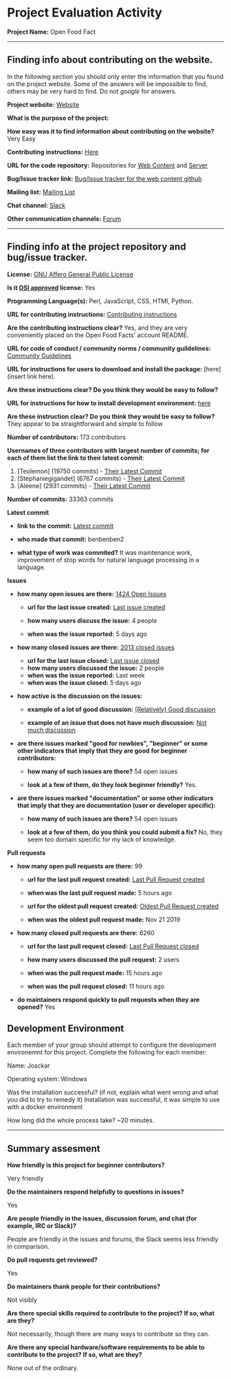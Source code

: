 # Project Evaluation Activity



__Project Name:__  Open Food Fact


---

## Finding info about contributing on the website.

In the following section you should only enter the information that you
found on the project website. Some of the answers will be impossible to find, others
may be very hard to find. Do not _google_ for answers.

__Project website:__ [Website](https://world.openfoodfacts.org/)


__What is the purpose of the project:__ 


__How easy was it to find information about contributing on the website?__ Very Easy


__Contributing instructions:__ [Here](https://world.openfoodfacts.org/contribute)

__URL for the code repository:__ Repositories for [Web Content](https://github.com/openfoodfact/openfoodfacts-web) and [Server](https://github.com/openfoodfacts/openfoodfacts-server)

__Bug/Issue tracker link:__ [Bug/Issue tracker for the web content github](https://github.com/openfoodfacts/openfoodfacts-web/issues)

__Mailing list:__ [Mailing List](https://blog.openfoodfacts.org/en/newsletter-2) 

__Chat channel:__ [Slack](https://slack.openfoodfacts.org/)

__Other communication channels:__ [Forum](https://forum.openfoodfacts.org/)


---

## Finding info at the project repository and bug/issue tracker.

__License:__ [GNU Affero General Public License](https://github.com/openfoodfacts/openfoodfacts-web/blob/main/LICENSE)

__Is it [OSI approved](https://opensource.org/licenses/alphabetical) license:__ Yes

__Programming Language(s):__ Perl, JavaScript, CSS, HTMl, Python.

__URL for contributing instructions:__ [Contributing instructions](https://github.com/openfoodfacts)

__Are the contributing instructions clear?__ Yes, and they are very conveniently placed on the Open Food Facts' account README.


__URL for code of conduct / community norms / community guildelines:__ [Community Guidelines](https://forum.openfoodfacts.org/faq)

__URL for instructions for users to download and install the package:__  [here](insert link here). 


__Are these instructions clear? Do you think they would be easy to follow?__ 


__URL for instructions for how to install development environment:__ [here](https://github.com/openfoodfacts/openfoodfacts-server/blob/main/docs/dev/how-to-develop-using-docker.md)


__Are these instruction clear? Do you think they would be easy to follow?__ They appear to be straightforward and simple to follow


__Number of contributors:__ 173 contributors


__Usernames of three contributors with largest number of commits; for
each of them list the link to their latest commit__:

1. [Teolemon] (19750 commits) - [Their Latest Commit](https://github.com/openfoodfacts/openfoodfacts-server/commit/6fe15dc2707b6615aea74eefee3c8f5b871536ad)
1. [Stephaniegigandet] (6767 commits) - [Their Latest Commit](https://github.com/openfoodfacts/openfoodfacts-server/commit/467d68ce09666838e9933cfae1404e4a00a515bf)
1. [Aleene] (2931 commits) - [Their Latest Commit](https://github.com/openfoodfacts/openfoodfacts-server/commit/ad50e574ffd0fa107a9f5a7861579cb8674c7024)


__Number of commits:__ 33363 commits

__Latest commit__ 

- __link to the commit:__ [Latest commit](https://github.com/openfoodfacts/openfoodfacts-server/commit/bad9e2ef59ed328d23f8357e48d8e46236767eb8)

- __who made that commit:__ benbenben2

- __what type of work was commited?__ It was maintenance work, improvement of stop words for natural language processing in a language.


__Issues__

- __how many open issues are there:__ [1424 Open Issues](https://github.com/openfoodfacts/openfoodfacts-server/issues)

    - __url for the last issue created:__ [Last issue created](https://github.com/openfoodfacts/openfoodfacts-server/issues/9859)

    - __how many users discuss the issue:__ 4 people
    
    - __when was the issue reported:__ 5 days ago
    

- __how many closed issues are there:__ [2013 closed issues](https://github.com/openfoodfacts/openfoodfacts-server/issues?q=is%3Aissue+is%3Aclosed)
    - __url for the last issue closed:__ [Last issue closed](https://github.com/openfoodfacts/openfoodfacts-server/issues/9847)
    - __how many users discussed the issue:__ 2 people
    - __when was the issue reported:__ Last week
    - __when was the issue closed:__ 5 days ago

- __how active is the discussion on the issues:__ 

    - __example of a lot of good discussion:__ [ \(Relatively\) Good discussion](https://github.com/openfoodfacts/openfoodfacts-server/issues/9702)
    
    - __example of an issue that does not have much discussion:__ [Not much discussion](https://github.com/openfoodfacts/openfoodfacts-server/issues/9847#issuecomment-1970680568)



- __are there issues marked "good for newbies", "beginner" or some other indicators that imply that they are good for beginner contributors:__ 

    - __how many of such issues are there?__ 54 open issues
    
    - __look at a few of them, do they look beginner friendly?__ Yes.



- __are there issues marked "documentation" or some other indicators that imply that they are documentation (user or developer specific):__ 

    - __how many of such issues are there?__ 54 open issues
    
    - __look at a few of them, do you think you could submit a fix?__ No, they seem too domain specific for my lack of knowledge.



__Pull requests__

- __how many open pull requests are there:__ 99 

    - __url for the last pull request created:__ [Last Pull Request created](https://github.com/openfoodfacts/openfoodfacts-server/pull/9866)
    
    - __when was the last pull request made:__ 5 hours ago

    - __url for the oldest pull request created:__ [Oldest Pull Request created](https://github.com/openfoodfacts/openfoodfacts-server/pull/2634)
    
    - __when was the oldest pull request made:__ Nov 21 2019

- __how many closed pull requests are there:__ 6260

    - __url for the last pull request closed:__ [Last Pull Request closed](https://github.com/openfoodfacts/openfoodfacts-server/pull/9864)
    
    - __how many users discussed the pull request:__ 2 users
    
    - __when was the pull request made:__  15 hours ago
    
    - __when was the pull request closed:__ 11 hours ago
    

- __do maintainers respond quickly to pull requests when they are opened?__ Yes


## Development Environment 

Each member of your group should attempt to configure the development environemnt 
for this project. Complete the following for each member:

Name: Josckar

Operating system: Windows

Was the installation successful? (if not, explain what went wrong and 
what you did to try to remedy it) Installation was successful, it was simple to use with a docker environment

How long did the whole process take? ~20 minutes.


---


## Summary assesment
__How friendly is this project for beginner contributors?__

Very friendly


__Do the maintainers respond helpfully to questions in issues?__

Yes

__Are people friendly in the issues, discussion forum, and chat (for example, IRC or Slack)?__

People are friendly in the issues and forums, the Slack seems less friendly in comparison.

__Do pull requests get reviewed?__

Yes

__Do maintainers thank people for their contributions?__

Not visibly

__Are there special skills required to contribute to the project? If so, what are they?__

Not necessarily, though there are many ways to contribute so they can.

__Are there any special hardware/software requirements to be able to contribute to the project? If so, what are they?__

None out of the ordinary.